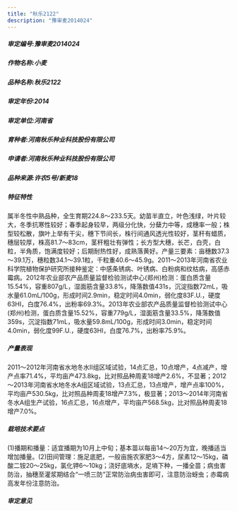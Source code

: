 ```yaml
---
title: "秋乐2122"
description: "豫审麦2014024"
---
```

##### 审定编号:豫审麦2014024

##### 作物名称:小麦

##### 品种名称:秋乐2122

##### 审定年份:2014

##### 审定单位:河南省

##### 育种者:河南秋乐种业科技股份有限公司

##### 申请者:河南秋乐种业科技股份有限公司

##### 品种来源:许农5号/新麦18


##### 特征特性
属半冬性中熟品种，全生育期224.8～233.5天。幼苗半直立，叶色浅绿，叶片较大，冬季抗寒性较好；春季起身较早，两级分化快，分蘖力中等，成穗率一般；株型较松散，旗叶上举有干尖，穗下节间长，株行间通风透光性较好，茎秆有蜡质，穗层较厚，株高81.7～83cm，茎秆粗壮有弹性；长方型大穗，长芒，白壳，白粒，半角质，饱满度较好；后期耐热性好，成熟落黄好。产量三要素：亩穗数37.3～39.1万，穗粒数34.1～39.1粒，千粒重40.6～45.9g。2011～2013年河南省农业科学院植物保护研究所接种鉴定：中感条锈病、叶锈病、白粉病和纹枯病，高感赤霉病。2012年农业部农产品质量监督检验测试中心(郑州)检测：蛋白质含量15.54%，容重807g/L，湿面筋含量33.8%，降落数值431s，沉淀指数72mL，吸水量61.0mL/100g，形成时间2.9min，稳定时间4.0min，弱化度83F.U.，硬度63HI，白度76.4%，出粉率69.3%。2013年农业部农产品质量监督检验测试中心(郑州)检测，蛋白质含量15.52%，容重779g/L，湿面筋含量33.5%，降落数值359s，沉淀指数71mL，吸水量59.8mL/100g，形成时间3.0min，稳定时间4.0min，弱化度99F.U.，硬度63HI，白度76.7%，出粉率75.9%。


##### 产量表现
2011～2012年河南省水地冬水Ⅱ组区域试验，14点汇总，10点增产，4点减产，增产点率71.4%，平均亩产473.8kg，比对照品种周麦18增产2.6%，不显著；2012～2013年河南省水地冬水A组区域试验，13点汇总，13点增产，增产点率100%，平均亩产530.5kg，比对照品种周麦18增产7.3%，极显著；2013～2014年河南省冬水A组生产试验，16点汇总，16点增产，平均亩产568.5kg，比对照品种周麦18增产7.0%。


##### 栽培技术要点
(1)播期和播量：适宜播期为10月上中旬；基本苗以每亩14～20万为宜，晚播适当增加播量。(2)田间管理：施足底肥，一般亩施农家肥3～4方，尿素12～15kg，磷酸二铵20～25kg，氯化钾6～10kg；浇好底墒水，足墒下种，一播全苗；病虫害防治，抽穗至灌浆期结合“一喷三防”正常防治病虫害即可，注意防治蚜虫；赤霉病高发年份注意防治。


##### 审定意见

